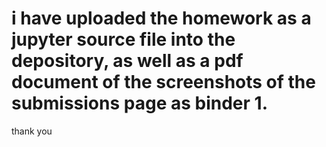 # i have uploaded the homework as a jupyter source file into the depository, as well as a pdf document of the screenshots of the submissions page as binder 1.

thank you
